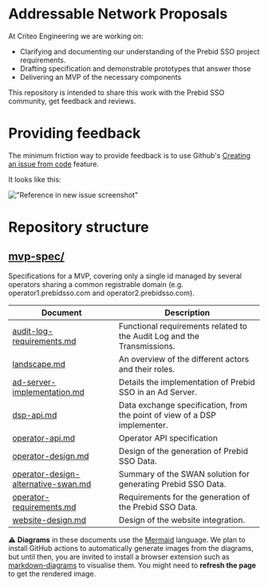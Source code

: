# Addressable Network Proposals

At Criteo Engineering we are working on:

- Clarifying and documenting our understanding of the Prebid SSO project requirements.
- Drafting specification and demonstrable prototypes that answer those
- Delivering an MVP of the necessary components

This repository is intended to share this work with the Prebid SSO community, get feedback and reviews.

# Providing feedback

The minimum friction way to provide feedback is to use Github's
[Creating an issue from code](https://docs.github.com/en/issues/tracking-your-work-with-issues/creating-an-issue#creating-an-issue-from-code)
feature.

It looks like this:

!["Reference in new issue screenshot"](https://docs.github.com/assets/images/help/repository/open-new-issue-specific-line.png)

# Repository structure

## [mvp-spec/](/mvp-spec)


Specifications for a MVP, covering only a single id managed by several operators sharing a common registrable domain
(e.g. operator1.prebidsso.com and operator2.prebidsso.com).

| Document                                                                              | Description                                                               |
|---------------------------------------------------------------------------------------|---------------------------------------------------------------------------|
| [audit-log-requirements.md](./mvp-spec/audit-log-requirements.md)                     | Functional requirements related to the Audit Log and the Transmissions.   |
| [landscape.md](./mvp-spec/landscape.md)                                               | An overview of the different actors and their roles.                      |
| [ad-server-implementation.md](./mvp-spec/ad-server-implementation.md)          | Details the implementation of Prebid SSO in an Ad Server.                 |
| [dsp-api.md](./mvp-spec/dsp-api.md)                                                   | Data exchange specification, from the point of view of a DSP implementer. |
| [operator-api.md](./mvp-spec/operator-api.md)                                         | Operator API specification                                                |
| [operator-design.md](./mvp-spec/operator-design.md)                                   | Design of the generation of Prebid SSO Data.                              |
| [operator-design-alternative-swan.md](./mvp-spec/operator-design-alternative-swan.md) | Summary of the SWAN solution for generating Prebid SSO Data.              |
| [operator-requirements.md](./mvp-spec/operator-requirements.md)                       | Requirements for the generation of the Prebid SSO Data.                   |
| [website-design.md](./mvp-spec/website-design.md)                                     | Design of the website integration.                                        |

⚠️ **Diagrams** in these documents use the [Mermaid](https://mermaidjs.github.io/) language.
We plan to install GitHub actions to automatically generate images from the diagrams, but until then,
you are invited to install a browser extension such as [markdown-diagrams](https://chrome.google.com/webstore/detail/markdown-diagrams/pmoglnmodacnbbofbgcagndelmgaclel/related) to visualise them.
You might need to **refresh the page** to get the rendered image.
